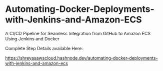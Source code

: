 # Automating-Docker-Deployments-with-Jenkins-and-Amazon-ECS
A CI/CD Pipeline for Seamless Integration from GitHub to Amazon ECS Using Jenkins and Docker



Complete Step Details available Here:

https://shreyasawscloud.hashnode.dev/automating-docker-deployments-with-jenkins-and-amazon-ecs
